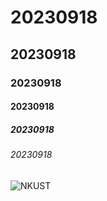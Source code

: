 # 20230918
## 20230918
### 20230918
#### 20230918
##### 20230918
###### 20230918

![NKUST](nkust.png'高科大')
